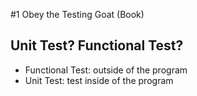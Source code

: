 #1 Obey the Testing Goat (Book)

## Unit Test? Functional Test?
- Functional Test: outside of the program
- Unit Test: test inside of the program

